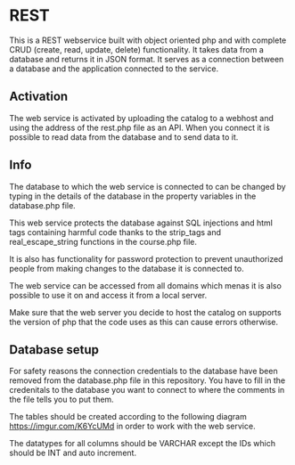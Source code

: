 # REST

This is a REST webservice built with object oriented php and with complete CRUD (create, read, update, delete) functionality. It takes data from a database and returns it in JSON format. It serves as a connection between a database and the application connected to the service. 

## Activation

The web service is activated by uploading the catalog to a webhost and using the address of the rest.php file as an API. When you connect it is possible to read data from the database and to send data to it.

## Info

The database to which the web service is connected to can be changed by typing in the details of the database in the property variables in the database.php file.

This web service protects the database against SQL injections and html tags containing harmful code thanks to the strip_tags and real_escape_string functions in the course.php file. 

It is also has functionality for password protection to prevent unauthorized people from making changes to the database it is connected to.

The web service can be accessed from all domains which menas it is also possible to use it on and access it from a local server.

Make sure that the web server you decide to host the catalog on supports the version of php that the code uses as this can cause errors otherwise. 

## Database setup

For safety reasons the connection credentials to the database have been removed from the database.php file in this repository. 
You have to fill in the credenitals to the database you want to connect to where the comments in the file tells you to put them.

The tables should be created according to the following diagram https://imgur.com/K6YcUMd in order to work with the web service.

The datatypes for all columns should be VARCHAR except the IDs which should be INT and auto increment.
